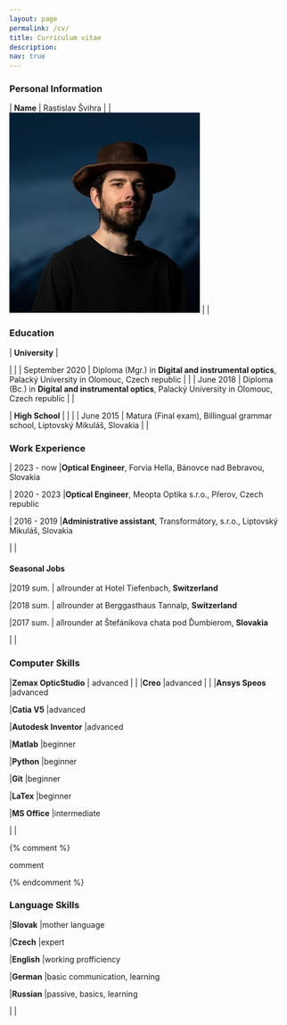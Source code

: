 ```yaml
---
layout: page
permalink: /cv/
title: Curriculum vitae
description:
nav: true
---
```




### Personal Information ###

| **Name**               | Rastislav Švihra
|                        | ![Image of Raso](../assets/img/profile_pic.jpg)
|                        |


### Education ###

| **University**         | 

|                        |
| September 2020         | Diploma (Mgr.) in **Digital and instrumental optics**, Palacký University in Olomouc, Czech republic
|                        |
| June 2018              | Diploma (Bc.) in **Digital and instrumental optics**, Palacký University in Olomouc, Czech republic
|                        |


| **High School**         | 
|                         |
| June 2015               | Matura (Final exam), Billingual grammar school, Liptovský Mikuláš, Slovakia
|                         |


### Work Experience ###

| 2023 - now     |**Optical Engineer**, Forvia Hella, Bánovce nad Bebravou, Slovakia

| 2020 - 2023    |**Optical Engineer**, Meopta Optika s.r.o., Přerov, Czech republic

| 2016 - 2019    |**Administrative assistant**, Transformátory, s.r.o., Liptovský Mikuláš, Slovakia

|     |

#### Seasonal Jobs

|2019 sum.  | allrounder at Hotel Tiefenbach, **Switzerland**

|2018 sum.  | allrounder at Berggasthaus Tannalp, **Switzerland**

|2017 sum.  | allrounder at Štefánikova chata pod Ďumbierom, **Slovakia**

|   |


### Computer Skills ###

|**Zemax OpticStudio**        | advanced
|                        |
|**Creo**                     |advanced
|                        |
|**Ansys Speos**              |advanced

|**Catia V5**                 |advanced

|**Autodesk Inventor**        |advanced

|**Matlab**                   |beginner

|**Python**                   |beginner

|**Git**                      |beginner

|**LaTex**                    |beginner

|**MS Office**                |intermediate

|   |

{% comment %}

comment

{% endcomment %}




### Language Skills

|**Slovak**    |mother language

|**Czech**     |expert

|**English**   |working profficiency

|**German**    |basic communication, learning

|**Russian**   |passive, basics, learning

|   |


